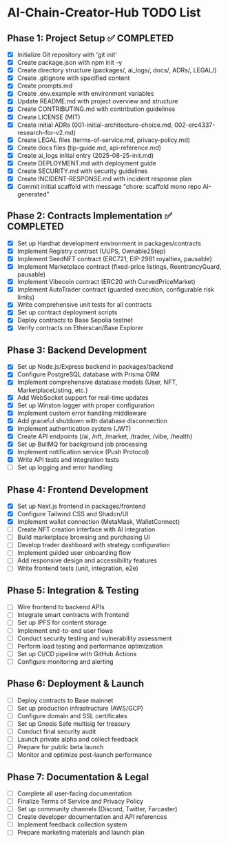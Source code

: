 # AI-Chain-Creator-Hub TODO List

## Phase 1: Project Setup ✅ COMPLETED
- [x] Initialize Git repository with 'git init'
- [x] Create package.json with npm init -y
- [x] Create directory structure (packages/, ai_logs/, docs/, ADRs/, LEGAL/)
- [x] Create .gitignore with specified content
- [x] Create prompts.md
- [x] Create .env.example with environment variables
- [x] Update README.md with project overview and structure
- [x] Create CONTRIBUTING.md with contribution guidelines
- [x] Create LICENSE (MIT)
- [x] Create initial ADRs (001-initial-architecture-choice.md, 002-erc4337-research-for-v2.md)
- [x] Create LEGAL files (terms-of-service.md, privacy-policy.md)
- [x] Create docs files (tip-guide.md, api-reference.md)
- [x] Create ai_logs initial entry (2025-08-25-init.md)
- [x] Create DEPLOYMENT.md with deployment guide
- [x] Create SECURITY.md with security guidelines
- [x] Create INCIDENT-RESPONSE.md with incident response plan
- [x] Commit initial scaffold with message "chore: scaffold mono repo AI-generated"

## Phase 2: Contracts Implementation ✅ COMPLETED
- [x] Set up Hardhat development environment in packages/contracts
- [x] Implement Registry contract (UUPS, Ownable2Step)
- [x] Implement SeedNFT contract (ERC721, EIP-2981 royalties, pausable)
- [x] Implement Marketplace contract (fixed-price listings, ReentrancyGuard, pausable)
- [x] Implement Vibecoin contract (ERC20 with CurvedPriceMarket)
- [x] Implement AutoTrader contract (guarded execution, configurable risk limits)
- [x] Write comprehensive unit tests for all contracts
- [x] Set up contract deployment scripts
- [x] Deploy contracts to Base Sepolia testnet
- [x] Verify contracts on Etherscan/Base Explorer

## Phase 3: Backend Development
- [x] Set up Node.js/Express backend in packages/backend
- [x] Configure PostgreSQL database with Prisma ORM
- [x] Implement comprehensive database models (User, NFT, MarketplaceListing, etc.)
- [x] Add WebSocket support for real-time updates
- [x] Set up Winston logger with proper configuration
- [x] Implement custom error handling middleware
- [x] Add graceful shutdown with database disconnection
- [x] Implement authentication system (JWT)
- [x] Create API endpoints (/ai, /nft, /market, /trader, /vibe, /health)
- [x] Set up BullMQ for background job processing
- [x] Implement notification service (Push Protocol)
- [x] Write API tests and integration tests
- [ ] Set up logging and error handling

## Phase 4: Frontend Development
- [x] Set up Next.js frontend in packages/frontend
- [x] Configure Tailwind CSS and Shadcn/UI
- [x] Implement wallet connection (MetaMask, WalletConnect)
- [ ] Create NFT creation interface with AI integration
- [ ] Build marketplace browsing and purchasing UI
- [ ] Develop trader dashboard with strategy configuration
- [ ] Implement guided user onboarding flow
- [ ] Add responsive design and accessibility features
- [ ] Write frontend tests (unit, integration, e2e)

## Phase 5: Integration & Testing
- [ ] Wire frontend to backend APIs
- [ ] Integrate smart contracts with frontend
- [ ] Set up IPFS for content storage
- [ ] Implement end-to-end user flows
- [ ] Conduct security testing and vulnerability assessment
- [ ] Perform load testing and performance optimization
- [ ] Set up CI/CD pipeline with GitHub Actions
- [ ] Configure monitoring and alerting

## Phase 6: Deployment & Launch
- [ ] Deploy contracts to Base mainnet
- [ ] Set up production infrastructure (AWS/GCP)
- [ ] Configure domain and SSL certificates
- [ ] Set up Gnosis Safe multisig for treasury
- [ ] Conduct final security audit
- [ ] Launch private alpha and collect feedback
- [ ] Prepare for public beta launch
- [ ] Monitor and optimize post-launch performance

## Phase 7: Documentation & Legal
- [ ] Complete all user-facing documentation
- [ ] Finalize Terms of Service and Privacy Policy
- [ ] Set up community channels (Discord, Twitter, Farcaster)
- [ ] Create developer documentation and API references
- [ ] Implement feedback collection system
- [ ] Prepare marketing materials and launch plan
